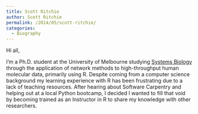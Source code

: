 ```yaml
---
title: Scott Ritchie
author: Scott Ritchie
permalink: /2014/05/scott-ritchie/
categories:
  - Biography
---
```

Hi all,

I&#8217;m a Ph.D. student at the University of Melbourne studying <a title="Systems Biology" href="http://www.inouyelab.org/" target="_blank">Systems Biology</a> through the application of network methods to high-throughput human molecular data, primarily using R. Despite coming from a computer science background my learning experience with R has been frustrating due to a lack of teaching resources. After hearing about Software Carpentry and helping out at a local Python bootcamp, I decided I wanted to fill that void by becoming trained as an Instructor in R to share my knowledge with other researchers.

&nbsp;
